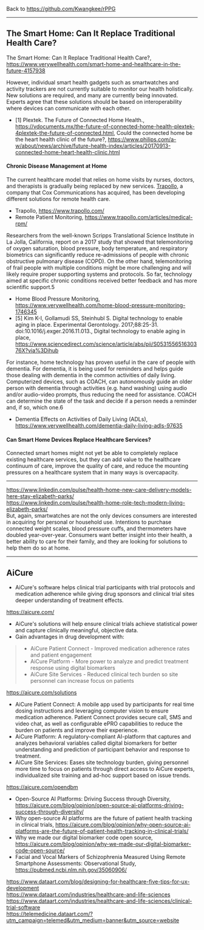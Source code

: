Back to https://github.com/Kwangkee/rPPG
***


## The Smart Home: Can It Replace Traditional Health Care?   
The Smart Home: Can It Replace Traditional Health Care?, https://www.verywellhealth.com/smart-home-and-healthcare-in-the-future-4157938   

However, individual smart health gadgets such as smartwatches and activity trackers are not currently suitable to monitor our health holistically. New solutions are required, and many are currently being innovated. Experts agree that these solutions should be based on interoperability where devices can communicate with each other.   

- [1] Plextek. The Future of Connected Home Health., https://vdocuments.mx/the-future-of-connected-home-health-plextek-4plextek-the-future-of-connected.html, Could the connected home be the heart health clinic of the future?, https://www.philips.com/a-w/about/news/archive/future-health-index/articles/20170913-connected-home-heart-health-clinic.html  

#### Chronic Disease Management at Home
The current healthcare model that relies on home visits by nurses, doctors, and therapists is gradually being replaced by new services. [Trapollo](https://www.trapollo.com/), a company that Cox Communications has acquired, has been developing different solutions for remote health care.

- Trapollo, https://www.trapollo.com/
- Remote Patient Monitoring, https://www.trapollo.com/articles/medical-rpm/

Researchers from the well-known Scripps Translational Science Institute in La Jolla, California, report on a 2017 study that showed that telemonitoring of oxygen saturation, blood pressure, body temperature, and respiratory biometrics can significantly reduce re-admissions of people with chronic obstructive pulmonary disease (COPD). On the other hand, telemonitoring of frail people with multiple conditions might be more challenging and will likely require proper supporting systems and protocols. So far, technology aimed at specific chronic conditions received better feedback and has more scientific support.5

- Home Blood Pressure Monitoring, https://www.verywellhealth.com/home-blood-pressure-monitoring-1746345
- [5] Kim K-I, Gollamudi SS, Steinhubl S. Digital technology to enable aging in place. Experimental Gerontology. 2017;88:25-31. doi:10.1016/j.exger.2016.11.013., Digital technology to enable aging in place, https://www.sciencedirect.com/science/article/abs/pii/S053155651630376X?via%3Dihub

For instance, home technology has proven useful in the care of people with dementia. For dementia, it is being used for reminders and helps guide those dealing with dementia in the common activities of daily living. Computerized devices, such as COACH, can autonomously guide an older person with dementia through activities (e.g. hand washing) using audio and/or audio-video prompts, thus reducing the need for assistance. COACH can determine the state of the task and decide if a person needs a reminder and, if so, which one.6

- Dementia Effects on Activities of Daily Living (ADLs), https://www.verywellhealth.com/dementia-daily-living-adls-97635  

#### Can Smart Home Devices Replace Healthcare Services?
Connected smart homes might not yet be able to completely replace existing healthcare services, but they can add value to the healthcare continuum of care, improve the quality of care, and reduce the mounting pressures on a healthcare system that in many ways is overcapacity.

***

https://www.linkedin.com/pulse/health-home-new-care-delivery-models-here-stay-elizabeth-parks/   
https://www.linkedin.com/pulse/health-home-role-tech-modern-living-elizabeth-parks/   
But, again, smartwatches are not the only devices consumers are interested in acquiring for personal or household use. Intentions to purchase connected weight scales, blood pressure cuffs, and thermometers have doubled year-over-year. Consumers want better insight into their health, a better ability to care for their family, and they are looking for solutions to help them do so at home.

****
## AiCure
- AiCure's software helps clinical trial participants with trial protocols and medication adherence while giving drug sponsors and clinical trial sites deeper understanding of treatment effects.

https://aicure.com/   
- AiCure's solutions will help ensure clinical trials achieve statistical power and capture clinically meaningful, objective data.
- Gain advantages in drug development with:
>- AiCure Patient Connect - Improved medication adherence rates and patient engagement
>- AiCure Platform - More power to analyze and predict treatment response using digital biomarkers
>- AiCure Site Services - Reduced clinical tech burden so site personnel can increase focus on patients

https://aicure.com/solutions  
- AiCure Patient Connect: A mobile app used by participants for real time dosing instructions and leveraging computer vision to ensure medication adherence. Patient Connect provides secure call, SMS and video chat, as well as configurable ePRO capabilities to reduce the burden on patients and improve their experience.
- AiCure Platform: A regulatory-compliant AI-platform that captures and analyzes behavioral variables called digital biomarkers for better understanding and prediction of participant behavior and response to treatment.
- AiCure Site Services: Eases site technology burden, giving personnel more time to focus on patients through direct access to AiCure experts, individualized site training and ad-hoc support based on issue trends.

https://aicure.com/opendbm
- Open-Source AI Platforms: Driving Success through Diversity, https://aicure.com/blog/opinion/open-source-ai-platforms-driving-success-through-diversity/  
- Why open-source AI platforms are the future of patient health tracking in clinical trials, https://aicure.com/blog/opinion/why-open-source-ai-platforms-are-the-future-of-patient-health-tracking-in-clinical-trials/  
- Why we made our digital biomarker code open source, https://aicure.com/blog/opinion/why-we-made-our-digital-biomarker-code-open-source/    
- Facial and Vocal Markers of Schizophrenia Measured Using Remote Smartphone Assessments: Observational Study, https://pubmed.ncbi.nlm.nih.gov/35060906/

https://www.dataart.com/blog/designing-for-healthcare-five-tips-for-ux-development   
https://www.dataart.com/industries/healthcare-and-life-sciences   
https://www.dataart.com/industries/healthcare-and-life-sciences/clinical-trial-software   
https://telemedicine.dataart.com/?utm_campaign=telemed&utm_medium=banner&utm_source=website   
